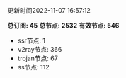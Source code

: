 更新时间2022-11-07 16:57:12

**总订阅: 45**
**总节点: 2532**
**有效节点: 546**
- ssr节点: 1
- v2ray节点: 366
- trojan节点: 67
- ss节点: 112
